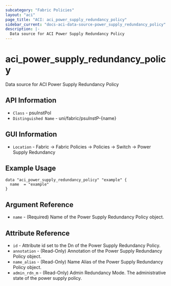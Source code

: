 ```yaml
---
subcategory: "Fabric Policies"
layout: "aci"
page_title: "ACI: aci_power_supply_redundancy_policy"
sidebar_current: "docs-aci-data-source-power_supply_redundancy_policy"
description: |-
  Data source for ACI Power Supply Redundancy Policy
---
```


# aci_power_supply_redundancy_policy #

Data source for ACI Power Supply Redundancy Policy

## API Information ##

* `Class` - psuInstPol
* `Distinguished Name` - uni/fabric/psuInstP-{name}

## GUI Information ##

* `Location` - Fabric -> Fabric Policies -> Policies -> Switch -> Power Supply Redundancy

## Example Usage ##

```hcl
data "aci_power_supply_redundancy_policy" "example" {
  name  = "example"
}
```

## Argument Reference ##

* `name` - (Required) Name of the Power Supply Redundancy Policy object.

## Attribute Reference ##
* `id` - Attribute id set to the Dn of the Power Supply Redundancy Policy.
* `annotation` - (Read-Only) Annotation of the Power Supply Redundancy Policy object.
* `name_alias` - (Read-Only) Name Alias of the Power Supply Redundancy Policy object.
* `admin_rdn_m` - (Read-Only) Admin Redundancy Mode. The administrative state of the power supply policy.
